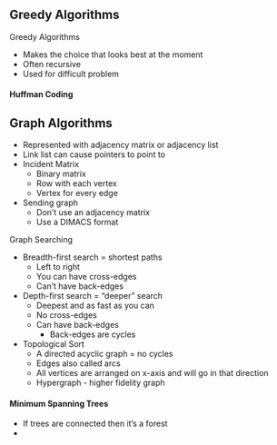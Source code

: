 ## Greedy Algorithms

Greedy Algorithms
- Makes the choice that looks best at the moment
- Often recursive
- Used for difficult problem

#### Huffman Coding

## Graph Algorithms
- Represented with adjacency matrix or adjacency list
- Link list can cause pointers to point to 
- Incident Matrix
	- Binary matrix
	- Row with each vertex
	- Vertex for every edge
- Sending graph
	- Don’t use an adjacency matrix
	- Use a DIMACS format

Graph Searching
- Breadth-first search = shortest paths
	- Left to right
	- You can have cross-edges
	- Can’t have back-edges
- Depth-first search = “deeper” search
	- Deepest and as fast as you can
	- No cross-edges
	- Can have back-edges
		- Back-edges are cycles
- Topological Sort
	- A directed acyclic graph = no cycles
	- Edges also called arcs
	- All vertices are arranged on x-axis and will go in that direction
	- Hypergraph - higher fidelity graph

#### Minimum Spanning Trees
- If trees are connected then it’s a forest
- 




